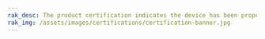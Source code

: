 ```yaml
---
rak_desc: The product certification indicates the device has been properly assessed where it meets the qualification criteria and also has passed the performance and quality tests. Hence, the following tables display the various certifications of the RAK products to guarantee these devices are safe, reliable, and high-quality.
rak_img: /assets/images/certifications/certification-banner.jpg
---
```


<rk-show-certification :product="'wisnode'"  :headers="[
  'EUROPE',
  'USA',
  'CANADA',
  'LORA ALLIANCE',
  'UK']"/>

<rk-certification-newsletter/>